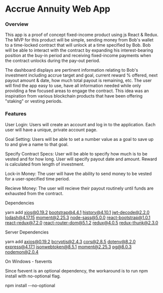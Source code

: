 # Accrue Annuity Web App

### Overview
This app is a proof of concept fixed-income product using js React & Redux. The MVP for this product will be simple, sending money from Bob's wallet to a time-locked contract that will unlock at a time specified by Bob. Bob will be able to interact with the contract by expanding his interest-bearing position at the buy-in period and receiving fixed-income payments when the contract unlocks during the pay-out period.

The dashboard displays are pertinent information relating to Bob's investment including accrue target and goal, current reward % offered, next payout amount & date, how much total payout is remaining, etc.  The user will find the app easy to use, have all information needed while only providing a few focused areas to engage the contract. This idea was an inspiration from various blockchain products that have been offering "staking" or vesting periods.

### Features
User Login: Users will create an account and log in to the application. Each user will have a unique, private account page.

Goal Setting: Users will be able to set a number value as a goal to save up to and give a name to that goal.

Specify Contract Specs: User will be able to specify how much is to be vested and for how long. User will specify payout date and amount. Reward is calculated from length of investment.

Lock-in Money: The user will have the ability to send money to be vested for a user-specified time period.

Recieve Money: The user will recieve their payout routinely until funds are exhausted from the contract.


Dependencies

yarn add
xios@0.19.2
bootstrap@4.4.1
history@4.10.1
jwt-decode@2.2.0
lodash@4.17.15
moment@2.25.3
node-sass@5.0.0
react-bootstrap@1.0.1
react-redux@7.2.0
react-router-dom@5.1.2
redux@4.0.5
redux-thunk@2.3.0

Server Dependencies

yarn add 
axios@0.19.2 
bcryptjs@2.4.3 
cors@2.8.5 
dotenv@8.2.0 
express@4.17.1 
jsonwebtoken@8.5.1 
moment@2.25.3 
pg@8.0.3 
nodemon@2.0.4

On Windows - fsevents

Since fsevent is an optional dependency, the workaround is to run npm install with no-optional flag.

npm install --no-optional
